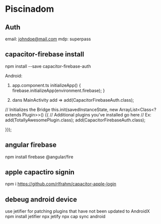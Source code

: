 # Piscinadom

## Auth 
email: johndoe@mail.com mdp: superpass

## capacitor-firebase  install
npm install --save capacitor-firebase-auth

Android: 
1. app.component.ts 
initializeApp() {
    firebase.initializeApp(environment.firebase);
}

2. dans MainActivity
add =>  add(CapacitorFirebaseAuth.class);

// Initializes the Bridge
this.init(savedInstanceState, new ArrayList<Class<? extends Plugin>>() {{
  // Additional plugins you've installed go here
  // Ex: add(TotallyAwesomePlugin.class);
  add(CapacitorFirebaseAuth.class);
  
}});

## angular firebase 
npm install firebase @angular/fire

## apple capactiro signin
npm i https://github.com/rlfrahm/capacitor-apple-login


## debeug android device
use jetifier for patching plugins that have not been updated to AndroidX
npm install jetifier
npx jetify
npx cap sync android